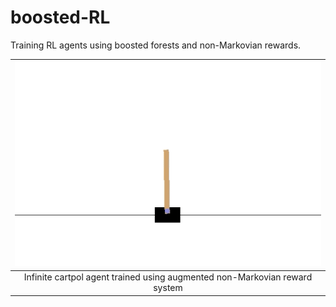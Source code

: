 # boosted-RL
Training RL agents using boosted forests and non-Markovian rewards.

|![Infinite cartpole agent trained using augmented non-Markovian reward system](images/cp.gif)|
|:--:| 
| Infinite cartpol agent trained using augmented non-Markovian reward system |

